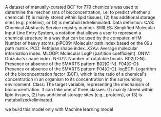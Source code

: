 A dataset of manually-curated BCF for 779 chemicals was used to determine the mechanisms of bioconcentration, i.e. to predict whether a chemical: (1) is mainly stored within lipid tissues, (2) has additional storage sites (e.g. proteins), or (3) is metabolized/eliminated. 
Data definition:
CAS: Chemical Abstracts Service registry number.
SMILES: Simplified Molecular Input Line Entry System, a notation that allows a user to represent a chemical structure in a way that can be used by the computer.
nHM: Number of heavy atoms.
piPC09: Molecular path index based on the 09u path matrix.
PCD: Petitjean shape index.
X2Av: Average molecular information index.
MLOGP: Molecular LogP (partition coefficient).
ON1V: Onizuka's shape index.
N-072: Number of rotatable bonds.
B02[C-N]: Presence or absence of the SMARTS pattern B02[C-N].
F04[C-O]: Presence or absence of the SMARTS pattern F04[C-O].
logBCF: Logarithm of the bioconcentration factor (BCF), which is the ratio of a chemical's concentration in an organism to its concentration in the surrounding environment.
Class: The target variable, representing the mechanism of bioconcentration. It can take one of three classes: (1) mainly stored within lipid tissues, (2) has additional storage sites (e.g., proteins), or (3) is metabolized/eliminated.


we build this model only with Machine learning model
